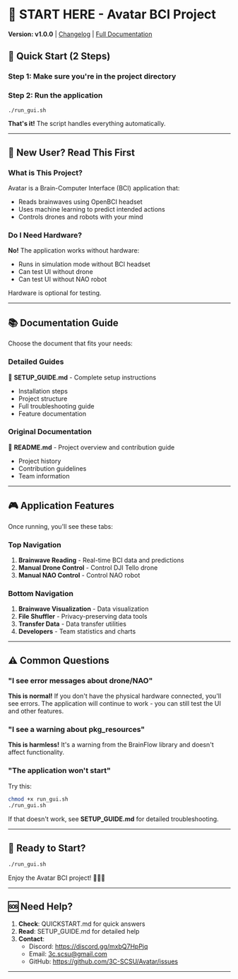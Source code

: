 # 👋 START HERE - Avatar BCI Project

**Version: v1.0.0** | [Changelog](CHANGELOG.md) | [Full Documentation](README.md)

## 🎯 Quick Start (2 Steps)

### Step 1: Make sure you're in the project directory

### Step 2: Run the application
```bash
./run_gui.sh
```

**That's it!** The script handles everything automatically.

---

## 📖 New User? Read This First

### What is This Project?
Avatar is a Brain-Computer Interface (BCI) application that:
- Reads brainwaves using OpenBCI headset
- Uses machine learning to predict intended actions
- Controls drones and robots with your mind

### Do I Need Hardware?
**No!** The application works without hardware:
- Runs in simulation mode without BCI headset
- Can test UI without drone
- Can test UI without NAO robot

Hardware is optional for testing.

---

## 📚 Documentation Guide

Choose the document that fits your needs:

### Detailed Guides
📄 **SETUP_GUIDE.md** - Complete setup instructions  
- Installation steps
- Project structure
- Full troubleshooting guide
- Feature documentation

### Original Documentation
📄 **README.md** - Project overview and contribution guide  
- Project history
- Contribution guidelines
- Team information

---

## 🎮 Application Features

Once running, you'll see these tabs:

### Top Navigation
1. **Brainwave Reading** - Real-time BCI data and predictions
2. **Manual Drone Control** - Control DJI Tello drone
3. **Manual NAO Control** - Control NAO robot

### Bottom Navigation
1. **Brainwave Visualization** - Data visualization
2. **File Shuffler** - Privacy-preserving data tools
3. **Transfer Data** - Data transfer utilities
4. **Developers** - Team statistics and charts

---

## ⚠️ Common Questions

### "I see error messages about drone/NAO"
**This is normal!** If you don't have the physical hardware connected, you'll see errors. The application will continue to work - you can still test the UI and other features.

### "I see a warning about pkg_resources"
**This is harmless!** It's a warning from the BrainFlow library and doesn't affect functionality.

### "The application won't start"
Try this:
```bash
chmod +x run_gui.sh
./run_gui.sh
```

If that doesn't work, see **SETUP_GUIDE.md** for detailed troubleshooting.

---

## 🚀 Ready to Start?

```bash
./run_gui.sh
```

Enjoy the Avatar BCI project! 🧠🤖✨

---

## 🆘 Need Help?

1. **Check**: QUICKSTART.md for quick answers
2. **Read**: SETUP_GUIDE.md for detailed help
3. **Contact**:
   - Discord: https://discord.gg/mxbQ7HpPjq
   - Email: 3c.scsu@gmail.com
   - GitHub: https://github.com/3C-SCSU/Avatar/issues

---
